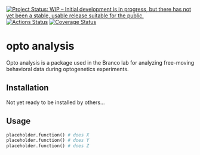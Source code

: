 [![Project Status: WIP – Initial development is in progress, but there has not yet been a stable, usable release suitable for the public.](https://www.repostatus.org/badges/latest/wip.svg)](https://www.repostatus.org/#wip)
[![Actions Status](https://github.com/brainglobe/slicereg/workflows/tests/badge.svg)](https://github.com/brainglobe/slicereg/actions)
[![Coverage Status](https://coveralls.io/repos/github/philshams/opto-analysis/badge.svg?branch=master)](https://coveralls.io/github/philshams/opto-analysis?branch=master)

# opto analysis

Opto analysis is a package used in the Branco lab for analyzing free-moving behavioral data during optogenetics experiments.

## Installation

Not yet ready to be installed by others...


## Usage

```python
placeholder.function() # does X
placeholder.function() # does Y
placeholder.function() # does Z
```
